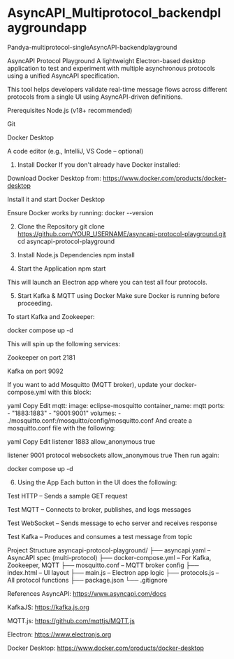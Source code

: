 # AsyncAPI_Multiprotocol_backendplaygroundapp
Pandya-multiprotocol-singleAsyncAPI-backendplayground

AsyncAPI Protocol Playground
A lightweight Electron-based desktop application to test and experiment with multiple asynchronous protocols using a unified AsyncAPI specification.

This tool helps developers validate real-time message flows across different protocols from a single UI using AsyncAPI-driven definitions.

Prerequisites
Node.js (v18+ recommended)

Git

Docker Desktop

A code editor (e.g., IntelliJ, VS Code – optional)

1. Install Docker
If you don't already have Docker installed:

Download Docker Desktop from: https://www.docker.com/products/docker-desktop

Install it and start Docker Desktop

Ensure Docker works by running:
docker --version

2. Clone the Repository
git clone https://github.com/YOUR_USERNAME/asyncapi-protocol-playground.git
cd asyncapi-protocol-playground

3. Install Node.js Dependencies
npm install

4. Start the Application
npm start

This will launch an Electron app where you can test all four protocols.

5. Start Kafka & MQTT using Docker
Make sure Docker is running before proceeding.

To start Kafka and Zookeeper:

docker compose up -d

This will spin up the following services:

Zookeeper on port 2181

Kafka on port 9092

If you want to add Mosquitto (MQTT broker), update your docker-compose.yml with this block:

yaml
Copy
Edit
  mqtt:
    image: eclipse-mosquitto
    container_name: mqtt
    ports:
      - "1883:1883"
      - "9001:9001"
    volumes:
      - ./mosquitto.conf:/mosquitto/config/mosquitto.conf
And create a mosquitto.conf file with the following:

yaml
Copy
Edit
listener 1883
allow_anonymous true

listener 9001
protocol websockets
allow_anonymous true
Then run again:

docker compose up -d

6. Using the App
Each button in the UI does the following:

Test HTTP – Sends a sample GET request

Test MQTT – Connects to broker, publishes, and logs messages

Test WebSocket – Sends message to echo server and receives response

Test Kafka – Produces and consumes a test message from topic

Project Structure
asyncapi-protocol-playground/
├── asyncapi.yaml – AsyncAPI spec (multi-protocol)
├── docker-compose.yml – For Kafka, Zookeeper, MQTT
├── mosquitto.conf – MQTT broker config
├── index.html – UI layout
├── main.js – Electron app logic
├── protocols.js – All protocol functions
├── package.json
└── .gitignore

References
AsyncAPI: https://www.asyncapi.com/docs

KafkaJS: https://kafka.js.org

MQTT.js: https://github.com/mqttjs/MQTT.js

Electron: https://www.electronjs.org

Docker Desktop: https://www.docker.com/products/docker-desktop


